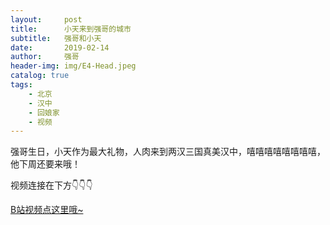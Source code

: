 ```yaml
---
layout:     post
title:      小天来到强哥的城市
subtitle:   强哥和小天
date:       2019-02-14
author:     强哥
header-img: img/E4-Head.jpeg
catalog: true
tags:
    - 北京
    - 汉中
    - 回娘家
    - 视频
---
```



强哥生日，小天作为最大礼物，人肉来到两汉三国真美汉中，嘻嘻嘻嘻嘻嘻嘻嘻，他下周还要来哦！

视频连接在下方👇👇👇

<a href="https://www.bilibili.com/video/av43975587/" target="_blank">B站视频点这里哦~</a>
